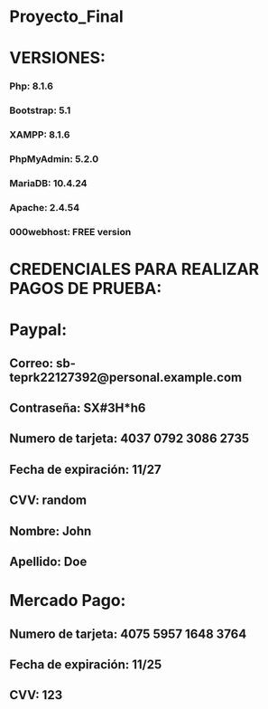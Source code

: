 # Proyecto_Final

# VERSIONES:

<h3> Php: 8.1.6 </h2>
<h3> Bootstrap: 5.1 </h2>
<h3> XAMPP: 8.1.6 </h2>
<h3> PhpMyAdmin: 5.2.0 </h2>
<h3> MariaDB: 10.4.24 </h2>
<h3> Apache: 2.4.54 </h2>
<h3> 000webhost: FREE version </h2>


# CREDENCIALES PARA REALIZAR PAGOS DE PRUEBA: 
  
<h1> Paypal: </h1>
  
<h2> Correo: sb-teprk22127392@personal.example.com </h2>
<h2> Contraseña: SX#3H*h6 </h2>
<h2> Numero de tarjeta: 4037 0792 3086 2735 </h2>
<h2> Fecha de expiración: 11/27 </h2>
<h2> CVV: random </h2>
<h2> Nombre: John </h2>
<h2> Apellido: Doe </h2>
     
<h1> Mercado Pago: </h1>

<h2> Numero de tarjeta: 4075 5957 1648 3764 </h2>
<h2> Fecha de expiración: 11/25 </h2>
<h2> CVV: 123 </h2>

